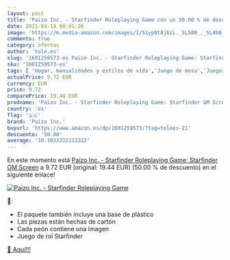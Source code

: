 ```yaml
---
layout: post
title: 'Paizo Inc. - Starfinder Roleplaying Game con un 50.00 % de descuento'
date: 2021-04-14 08:41:26
image: 'https://m.media-amazon.com/images/I/51yp0t8jbiL._SL500_._SL400_.jpg'
comments: true
category: ofertas
author: 'tole.es'
slug: '1601259573-es Paizo Inc. - Starfinder Roleplaying Game: Starfinder GM...'
sku: '1601259573-es'
tags: [ 'Hogar, manualidades y estilos de vida','Juego de mesa','Juegos de estrategia','Juegos de tablero','Juegos y accesorios para juegos','Juegos y adivinanzas','Juguetes','Juguetes y juegos','Libros','Libros juveniles','paizo inc.', ]
actualPrice: 9.72 EUR
currency: EUR
price: 9.72
comparePrice: 19.44 EUR
prodname: 'Paizo Inc. - Starfinder Roleplaying Game: Starfinder GM Screen'
country: 'es'
flag: '🇪🇸'
brand: 'Paizo Inc.'
buyurl: 'https://www.amazon.es/dp/1601259573/?tag=tolees-21'
descuento: '50.00'
average: '10.1022222222222'
---
```


En este momento está [Paizo Inc. - Starfinder Roleplaying Game: Starfinder GM Screen](https://www.amazon.es/dp/1601259573/?tag=tolees-21) a 9.72 EUR (original: 19.44 EUR) (50.00 %  de descuento) en el siguiente enlace!

[![Paizo Inc. - Starfinder Roleplaying Game](https://m.media-amazon.com/images/I/51yp0t8jbiL._SL500_._SL400_.jpg)](https://www.amazon.es/dp/1601259573/?tag=tolees-21)

🔎:

- El paquete también incluye una base de plástico
- Las piezas están hechas de cartón
- Cada peón contiene una imagen
- Juego de rol Starfinder

[🛒 Aquí!!!](https://www.amazon.es/dp/1601259573/?tag=tolees-21)
